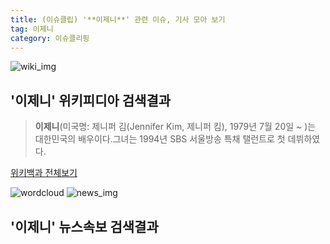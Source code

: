 ```yaml
---
title: (이슈클립) '**이제니**' 관련 이슈, 기사 모아 보기
tag: 이제니
category: 이슈클리핑
---
```

![wiki_img](https://user-images.githubusercontent.com/42597476/44503234-41136a80-a6d0-11e8-9071-6fc6418eafe4.png)
## **'**이제니**'** 위키피디아 검색결과
>**이제니**(미국명: 제니퍼 김(Jennifer Kim, 제니퍼 킴), 1979년 7월 20일 ~ )는 대한민국의 배우이다.그녀는 1994년 SBS 서울방송 특채 탤런트로 첫 데뷔하였다.

<a href="https://ko.wikipedia.org/wiki/이제니" target="_blank">위키백과 전체보기</a>

![wordcloud](https://s3.ap-northeast-2.amazonaws.com/lyrics101-wordcloud/2018-10-04-1538653825.png)
![news_img](https://user-images.githubusercontent.com/42597476/44507050-1206f400-a6e4-11e8-8d98-7ffbfebb353f.png)
## **'**이제니**'** 뉴스속보 검색결과

